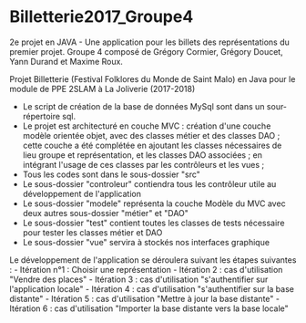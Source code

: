 # Billetterie2017_Groupe4
2e projet en JAVA - Une application pour les billets des représentations du premier projet. Groupe 4 composé de Grégory Cormier, Grégory Doucet, Yann Durand et Maxime Roux.

Projet Billetterie (Festival Folklores du Monde de Saint Malo) en Java pour le module de PPE 2SLAM à La Joliverie (2017-2018)
- Le script de création de la base de données MySql sont dans un sour-répertoire sql.
- Le projet est architecturé en couche MVC : création d'une couche modèle orientée objet, avec des classes métier et des classes DAO ; 
cette couche a été complétée en ajoutant les classes nécessaires de lieu groupe et représentation, et les classes DAO associées ; en intégrant l'usage de ces classes par les contrôleurs et les vues ;
- Tous les codes sont dans le sous-dossier "src"
- Le sous-dossier "controleur" contiendra tous les contrôleur utile au développement de l'application
- Le sous-dossier "modele" représenta la couche Modèle du MVC avec deux autres sous-dossier "métier" et "DAO"
- Le sous-dossier "test" contient toutes les classes de tests nécessaire pour tester les classes métier et DAO
- Le sous-dossier "vue" servira à stockés nos interfaces graphique


Le développement de l'application se déroulera suivant les étapes suivantes :
    - Itération n°1 : Choisir une représentation
    - Itération 2 : cas d'utilisation "Vendre des places"
    - Itération 3 : cas d'utilisation "s'authentifier sur l'application locale"
    - Itération 4 : cas d'utilisation "s'authentifier sur la base distante"
    - Itération 5 : cas d'utilisation "Mettre à jour la base distante"
    - Itération 6 : cas d'utilisation "Importer la base distante vers la base locale"

